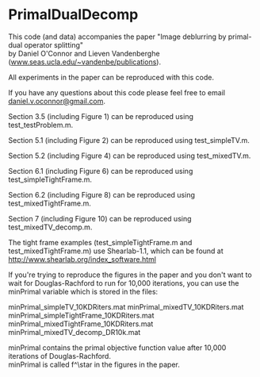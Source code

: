 # PrimalDualDecomp
This code (and data) accompanies the paper 
"Image deblurring by primal-dual operator splitting"  
by Daniel O'Connor and Lieven Vandenberghe
(www.seas.ucla.edu/~vandenbe/publications).

All experiments in the paper can be reproduced with this code.

If you have any questions about this code please feel free to email 
daniel.v.oconnor@gmail.com.

Section 3.5 (including Figure 1) can be reproduced using test_testProblem.m.

Section 5.1 (including Figure 2) can be reproduced using
test_simpleTV.m.

Section 5.2 (including Figure 4) can be reproduced using
test_mixedTV.m.

Section 6.1 (including Figure 6) can be reproduced using
test_simpleTightFrame.m.

Section 6.2 (including Figure 8) can be reproduced using
test_mixedTightFrame.m.

Section 7 (including Figure 10) can be reproduced using test_mixedTV_decomp.m.

The tight frame examples (test_simpleTightFrame.m and 
test_mixedTightFrame.m) use Shearlab-1.1, which can be found at 
http://www.shearlab.org/index_software.html

If you're trying to reproduce the figures in the paper and you don't want 
to wait for Douglas-Rachford to run for 10,000 iterations, you can use the 
minPrimal variable which is stored in the files:

minPrimal_simpleTV_10KDRiters.mat
minPrimal_mixedTV_10KDRiters.mat
minPrimal_simpleTightFrame_10KDRiters.mat
minPrimal_mixedTightFrame_10KDRiters.mat
minPrimal_mixedTV_decomp_DR10k.mat

minPrimal contains the primal objective function value after 10,000 
iterations of Douglas-Rachford.  
minPrimal is called f^\star in the figures in the paper.
